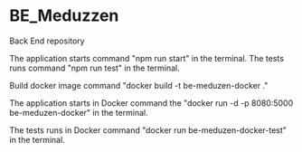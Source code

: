 # BE_Meduzzen

Back End repository

The application starts command "npm run start" in the terminal.
The tests runs command "npm run test" in the terminal.

Build docker image command "docker build -t be-meduzen-docker ."

The application starts in Docker command the "docker run -d -p 8080:5000 be-meduzen-docker" in the terminal.

The tests runs in Docker command "docker run be-meduzen-docker-test" in the terminal.
